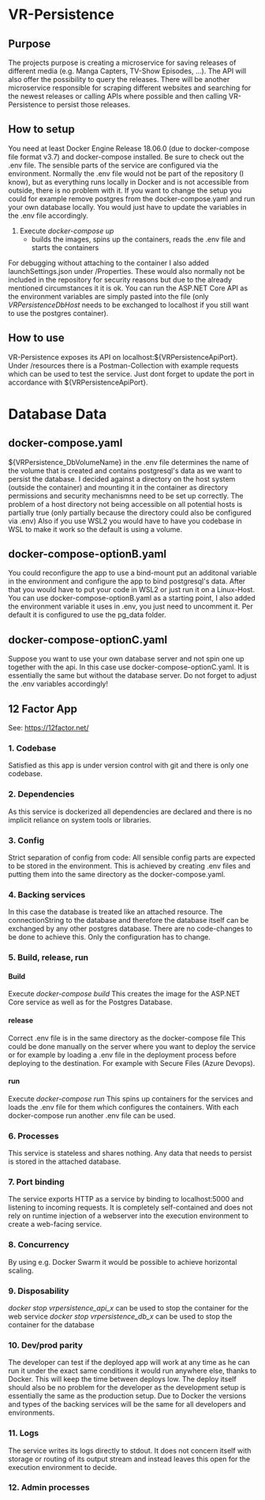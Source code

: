 ﻿# VR-Persistence

## Purpose
The projects purpose is creating a microservice for saving releases of different media (e.g. Manga Capters, TV-Show Episodes, ...).
The API will also offer the possibility to query the releases.
There will be another microservice responsible for scraping different websites and searching for the newest releases or calling APIs where possible and then calling VR-Persistence to persist those releases.

## How to setup
You need at least Docker Engine Release 18.06.0 (due to docker-compose file format v3.7) and docker-compose installed.
Be sure to check out the .env file. The sensible parts of the service are configured via the environment. Normally the .env file would not be part of
the repository (I know), but as everything runs locally in Docker and is not accessible from outside, there is no problem with it. If you want to change the setup you could for example remove postgres from the docker-compose.yaml and run your own database locally.
You would just have to update the variables in the .env file accordingly.

1. Execute *docker-compose up* 
    * builds the images, spins up the containers, reads the .env file and starts the containers

For debugging without attaching to the container I also added launchSettings.json under /Properties. These would also normally not be included in the repository for security reasons but due to the already mentioned circumstances it it is ok.
You can run the ASP.NET Core API as the environment variables are simply pasted into the file (only *VRPersistenceDbHost* needs to be exchanged to localhost if you still want to use the postgres container).

## How to use
VR-Persistence exposes its API on localhost:${VRPersistenceApiPort}.
Under /resources there is a Postman-Collection with example requests which can be used to test the service. Just dont forget to update the port in accordance with ${VRPersistenceApiPort}.

# Database Data
## docker-compose.yaml
${VRPersistence_DbVolumeName} in the .env file determines the name of the volume that is created and contains postgresql's data as we want to persist the database.
I decided against a directory on the host system (outside the container) and mounting it in the container as directory permissions and security mechanismns need to be set up correctly.
The problem of a host directory not being accessible on all potential hosts is partially true (only partially because the directory could also be configured via .env)
Also if you use WSL2 you would have to have you codebase in WSL to make it work so the default is using a volume.

## docker-compose-optionB.yaml
You could reconfigure the app to use a bind-mount put an additonal variable in the environment and configure the app to bind postgresql's data. After that you would have to put your code in WSL2 or just run it on a Linux-Host.
You can use docker-compose-optionB.yaml as a starting point, I also added the environment variable it uses in .env, you just need to uncomment it. Per default it is configured to use the pg_data folder.

## docker-compose-optionC.yaml
Suppose you want to use your own database server and not spin one up together with the api. In this case use docker-compose-optionC.yaml. It is essentially the same but without the database server.
Do not forget to adjust the .env variables accordingly!

## 12 Factor App
See: https://12factor.net/

### 1. Codebase
Satisfied as this app is under version control with git and there is only one codebase.

### 2. Dependencies
As this service is dockerized all dependencies are declared and there is no implicit reliance on system tools or libraries.

### 3. Config
Strict separation of config from code:
All sensible config parts are expected to be stored in the environment. This is achieved by creating .env files and putting them into the same directory as the docker-compose.yaml.

### 4. Backing services
In this case the database is treated like an attached resource. The connectionString to the database and therefore the database itself can be exchanged by any other postgres database.
There are no code-changes to be done to achieve this. Only the configuration has to change.

### 5. Build, release, run
#### Build
Execute *docker-compose build*
This creates the image for the ASP.NET Core service as well as for the Postgres Database.
#### release
Correct .env file is in the same directory as the docker-compose file
This could be done manually on the server where you want to deploy the service or for example by loading a .env file in the deployment process before deploying to the destination. For example with Secure Files (Azure Devops).
#### run
Execute *docker-compose run*
This spins up containers for the services and loads the .env file for them which configures the containers. With each docker-compose run another .env file can be used.

### 6. Processes
This service is stateless and shares nothing. Any data that needs to persist is stored in the attached database.

### 7. Port binding
The service exports HTTP as a service by binding to localhost:5000 and listening to incoming requests. It is completely self-contained and does not rely on runtime injection of a webserver into the execution environment to create a web-facing service.

### 8. Concurrency
By using e.g. Docker Swarm it would be possible to achieve horizontal scaling.

### 9. Disposability
*docker stop vrpersistence_api_x* can be used to stop the container for the web service
*docker stop vrpersistence_db_x* can be used to stop the container for the database

### 10. Dev/prod parity
The developer can test if the deployed app will work at any time as he can run it under the exact same conditions it would run anywhere else, thanks to Docker. This will keep the time between deploys low.
The deploy itself should also be no problem for the developer as the development setup is essentially the same as the production setup.
Due to Docker the versions and types of the backing services will be the same for all developers and environments.

### 11. Logs
The service writes its logs directly to stdout. It does not concern itself with storage or routing of its output stream and instead leaves this open for the execution environment to decide.

### 12. Admin processes


 